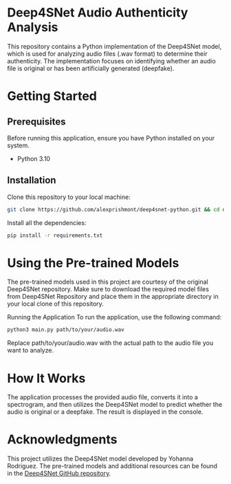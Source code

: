 # Deep4SNet Audio Authenticity Analysis
This repository contains a Python implementation of the Deep4SNet model, which is used for analyzing audio files (.wav format) to determine their authenticity. The implementation focuses on identifying whether an audio file is original or has been artificially generated (deepfake).

# Getting Started
## Prerequisites
Before running this application, ensure you have Python installed on your system.

- Python 3.10


## Installation
Clone this repository to your local machine:


```bash 
git clone https://github.com/alexprishmont/deep4snet-python.git && cd deep4snet-python
```

Install all the dependencies:
```bash
pip install -r requirements.txt
```
# Using the Pre-trained Models
The pre-trained models used in this project are courtesy of the original Deep4SNet repository. Make sure to download the required model files from Deep4SNet Repository and place them in the appropriate directory in your local clone of this repository.

Running the Application
To run the application, use the following command:

```bash
python3 main.py path/to/your/audio.wav
```
Replace path/to/your/audio.wav with the actual path to the audio file you want to analyze.

# How It Works
The application processes the provided audio file, converts it into a spectrogram, and then utilizes the Deep4SNet model to predict whether the audio is original or a deepfake. The result is displayed in the console.

# Acknowledgments
This project utilizes the Deep4SNet model
developed by Yohanna Rodriguez. 
The pre-trained models and additional resources can be found in the [Deep4SNet GitHub repository](https://github.com/yohannarodriguez/Deep4SNet).